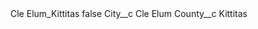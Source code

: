 <?xml version="1.0" encoding="UTF-8"?>
<CustomMetadata xmlns="http://soap.sforce.com/2006/04/metadata" xmlns:xsi="http://www.w3.org/2001/XMLSchema-instance" xmlns:xsd="http://www.w3.org/2001/XMLSchema">
    <label>Cle Elum_Kittitas</label>
    <protected>false</protected>
    <values>
        <field>City__c</field>
        <value xsi:type="xsd:string">Cle Elum</value>
    </values>
    <values>
        <field>County__c</field>
        <value xsi:type="xsd:string">Kittitas</value>
    </values>
</CustomMetadata>
